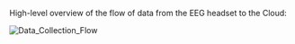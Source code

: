 High-level overview of the flow of data from the EEG headset to the Cloud:

![Data_Collection_Flow](https://github.com/user-attachments/assets/735bcada-8748-42da-9c34-524adc669841)
